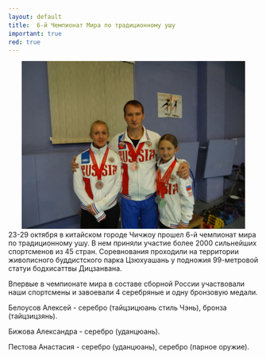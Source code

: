 ```yaml
---
layout: default
title:  6-й Чемпионат Мира по традиционному ушу
important: true
red: true
---
```

<center><img src='/huabao/shijian/6wtwc.jpg' width='450'></center>
23-29 октября в китайском городе Чичжоу прошел 6-й чемпионат мира по традиционному ушу. В нем приняли участие более 2000 сильнейших спортсменов из 45 стран. Соревнования проходили на территории живописного буддистского парка Цзюхуашань у подножия 99-метровой статуи бодхисаттвы Дицзанвана.

Впервые в чемпионате мира в составе сборной России участвовали наши спортсмены и завоевали 4 серебряные и одну бронзовую медали.

Белоусов Алексей - серебро (тайцзицюань стиль Чэнь), бронза (тайцзицзянь).

Бижова Александра - серебро (уданцюань).

Пестова Анастасия - серебро (уданцюань), серебро (парное оружие).


